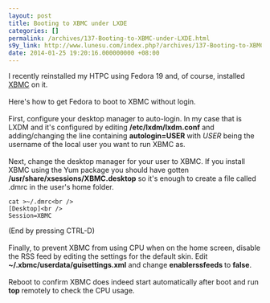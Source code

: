 ```yaml
---
layout: post
title: Booting to XBMC under LXDE
categories: []
permalink: /archives/137-Booting-to-XBMC-under-LXDE.html
s9y_link: http://www.lunesu.com/index.php?/archives/137-Booting-to-XBMC-under-LXDE.html
date: 2014-01-25 19:20:16.000000000 +08:00
---
```

I recently reinstalled my HTPC using Fedora 19 and, of course, installed <a href="http://xbmc.org/" title="XBox Media Center">XBMC</a> on it.<br />
<br />
Here's how to get Fedora to boot to XBMC without login.<br />
<br />
First, configure your desktop manager to auto-login. In my case that is LXDM and it's configured by editing <strong>/etc/lxdm/lxdm.conf</strong> and adding/changing the line containing <strong>autologin=USER</strong> with <em>USER </em>being the username of the local user you want to run XBMC as. <br />
<br />
Next, change the desktop manager for your user to XBMC. If you install XBMC using the Yum package you should have gotten <strong>/usr/share/xsessions/XBMC.desktop</strong> so it's enough to create a file called .dmrc in the user's home folder.
```
cat >~/.dmrc<br />
[Desktop]<br />
Session=XBMC
```
(End by pressing CTRL-D)<br />
<br />
Finally, to prevent XBMC from using CPU when on the home screen, disable the RSS feed by editing the settings for the default skin. Edit <strong>~/.xbmc/userdata/guisettings.xml</strong> and change <strong>enablerssfeeds </strong>to <strong>false</strong>.<br />
<br />
Reboot to confirm XBMC does indeed start automatically after boot and run <strong>top </strong>remotely to check the CPU usage.<br />
